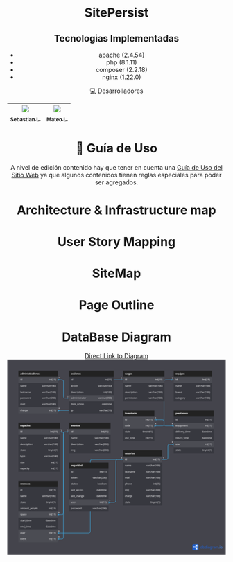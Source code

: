 <div align="center">

# SitePersist


## Tecnologias Implementadas

- apache (2.4.54) 
- php (8.1.11)
- composer (2.2.18)
- nginx (1.22.0)


💻 Desarrolladores

|[<img src="https://avatars.githubusercontent.com/u/100486485?=4" width="100px;"/><br /><sub><b>Sebastian L.</b></sub>](https://github.com/SebastianLopezOsorno-SENA) | [<img src="https://avatars.githubusercontent.com/u/103140681?v=4" width="100px;"/><br /><sub><b>Mateo L.</b></sub>](https://github.com/Matthew1403) |
| :---: | :---: |

# 📑 Guía de Uso

A nivel de edición contenido hay que tener en cuenta una [Guía de Uso del Sitio Web](./GUIA.md) ya que algunos contenidos tienen reglas especiales para poder ser agregados.


# Architecture & Infrastructure map


# User Story Mapping

# SiteMap

# Page Outline

# DataBase Diagram

[Direct Link to Diagram](https://dbdiagram.io/embed/634f6f5a4709410195902535)
![Diagrama de Base de Datos](/docs/SitePersist.png)
